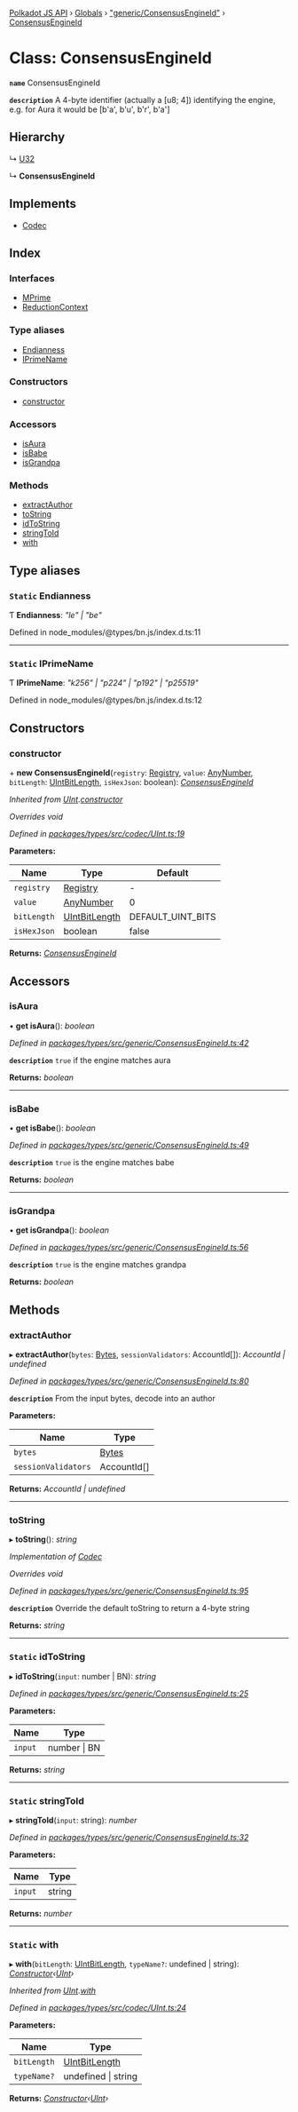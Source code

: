 [Polkadot JS API](../README.md) › [Globals](../globals.md) › ["generic/ConsensusEngineId"](../modules/_generic_consensusengineid_.md) › [ConsensusEngineId](_generic_consensusengineid_.consensusengineid.md)

# Class: ConsensusEngineId

**`name`** ConsensusEngineId

**`description`** 
A 4-byte identifier (actually a [u8; 4]) identifying the engine, e.g. for Aura it would be [b'a', b'u', b'r', b'a']

## Hierarchy

  ↳ [U32](_primitive_u32_.u32.md)

  ↳ **ConsensusEngineId**

## Implements

* [Codec](../interfaces/_types_codec_.codec.md)

## Index

### Interfaces

* [MPrime](../interfaces/_generic_consensusengineid_.consensusengineid.mprime.md)
* [ReductionContext](../interfaces/_generic_consensusengineid_.consensusengineid.reductioncontext.md)

### Type aliases

* [Endianness](_generic_consensusengineid_.consensusengineid.md#static-endianness)
* [IPrimeName](_generic_consensusengineid_.consensusengineid.md#static-iprimename)

### Constructors

* [constructor](_generic_consensusengineid_.consensusengineid.md#constructor)

### Accessors

* [isAura](_generic_consensusengineid_.consensusengineid.md#isaura)
* [isBabe](_generic_consensusengineid_.consensusengineid.md#isbabe)
* [isGrandpa](_generic_consensusengineid_.consensusengineid.md#isgrandpa)

### Methods

* [extractAuthor](_generic_consensusengineid_.consensusengineid.md#extractauthor)
* [toString](_generic_consensusengineid_.consensusengineid.md#tostring)
* [idToString](_generic_consensusengineid_.consensusengineid.md#static-idtostring)
* [stringToId](_generic_consensusengineid_.consensusengineid.md#static-stringtoid)
* [with](_generic_consensusengineid_.consensusengineid.md#static-with)

## Type aliases

### `Static` Endianness

Ƭ **Endianness**: *"le" | "be"*

Defined in node_modules/@types/bn.js/index.d.ts:11

___

### `Static` IPrimeName

Ƭ **IPrimeName**: *"k256" | "p224" | "p192" | "p25519"*

Defined in node_modules/@types/bn.js/index.d.ts:12

## Constructors

###  constructor

\+ **new ConsensusEngineId**(`registry`: [Registry](../interfaces/_types_registry_.registry.md), `value`: [AnyNumber](../modules/_types_helpers_.md#anynumber), `bitLength`: [UIntBitLength](../modules/_codec_abstractint_.md#uintbitlength), `isHexJson`: boolean): *[ConsensusEngineId](_generic_consensusengineid_.consensusengineid.md)*

*Inherited from [UInt](_codec_uint_.uint.md).[constructor](_codec_uint_.uint.md#constructor)*

*Overrides void*

*Defined in [packages/types/src/codec/UInt.ts:19](https://github.com/polkadot-js/api/blob/2b4bd75499/packages/types/src/codec/UInt.ts#L19)*

**Parameters:**

Name | Type | Default |
------ | ------ | ------ |
`registry` | [Registry](../interfaces/_types_registry_.registry.md) | - |
`value` | [AnyNumber](../modules/_types_helpers_.md#anynumber) | 0 |
`bitLength` | [UIntBitLength](../modules/_codec_abstractint_.md#uintbitlength) | DEFAULT_UINT_BITS |
`isHexJson` | boolean | false |

**Returns:** *[ConsensusEngineId](_generic_consensusengineid_.consensusengineid.md)*

## Accessors

###  isAura

• **get isAura**(): *boolean*

*Defined in [packages/types/src/generic/ConsensusEngineId.ts:42](https://github.com/polkadot-js/api/blob/2b4bd75499/packages/types/src/generic/ConsensusEngineId.ts#L42)*

**`description`** `true` if the engine matches aura

**Returns:** *boolean*

___

###  isBabe

• **get isBabe**(): *boolean*

*Defined in [packages/types/src/generic/ConsensusEngineId.ts:49](https://github.com/polkadot-js/api/blob/2b4bd75499/packages/types/src/generic/ConsensusEngineId.ts#L49)*

**`description`** `true` is the engine matches babe

**Returns:** *boolean*

___

###  isGrandpa

• **get isGrandpa**(): *boolean*

*Defined in [packages/types/src/generic/ConsensusEngineId.ts:56](https://github.com/polkadot-js/api/blob/2b4bd75499/packages/types/src/generic/ConsensusEngineId.ts#L56)*

**`description`** `true` is the engine matches grandpa

**Returns:** *boolean*

## Methods

###  extractAuthor

▸ **extractAuthor**(`bytes`: [Bytes](_primitive_bytes_.bytes.md), `sessionValidators`: AccountId[]): *AccountId | undefined*

*Defined in [packages/types/src/generic/ConsensusEngineId.ts:80](https://github.com/polkadot-js/api/blob/2b4bd75499/packages/types/src/generic/ConsensusEngineId.ts#L80)*

**`description`** From the input bytes, decode into an author

**Parameters:**

Name | Type |
------ | ------ |
`bytes` | [Bytes](_primitive_bytes_.bytes.md) |
`sessionValidators` | AccountId[] |

**Returns:** *AccountId | undefined*

___

###  toString

▸ **toString**(): *string*

*Implementation of [Codec](../interfaces/_types_codec_.codec.md)*

*Overrides void*

*Defined in [packages/types/src/generic/ConsensusEngineId.ts:95](https://github.com/polkadot-js/api/blob/2b4bd75499/packages/types/src/generic/ConsensusEngineId.ts#L95)*

**`description`** Override the default toString to return a 4-byte string

**Returns:** *string*

___

### `Static` idToString

▸ **idToString**(`input`: number | BN): *string*

*Defined in [packages/types/src/generic/ConsensusEngineId.ts:25](https://github.com/polkadot-js/api/blob/2b4bd75499/packages/types/src/generic/ConsensusEngineId.ts#L25)*

**Parameters:**

Name | Type |
------ | ------ |
`input` | number &#124; BN |

**Returns:** *string*

___

### `Static` stringToId

▸ **stringToId**(`input`: string): *number*

*Defined in [packages/types/src/generic/ConsensusEngineId.ts:32](https://github.com/polkadot-js/api/blob/2b4bd75499/packages/types/src/generic/ConsensusEngineId.ts#L32)*

**Parameters:**

Name | Type |
------ | ------ |
`input` | string |

**Returns:** *number*

___

### `Static` with

▸ **with**(`bitLength`: [UIntBitLength](../modules/_codec_abstractint_.md#uintbitlength), `typeName?`: undefined | string): *[Constructor](../interfaces/_types_codec_.constructor.md)‹[UInt](_codec_uint_.uint.md)›*

*Inherited from [UInt](_codec_uint_.uint.md).[with](_codec_uint_.uint.md#static-with)*

*Defined in [packages/types/src/codec/UInt.ts:24](https://github.com/polkadot-js/api/blob/2b4bd75499/packages/types/src/codec/UInt.ts#L24)*

**Parameters:**

Name | Type |
------ | ------ |
`bitLength` | [UIntBitLength](../modules/_codec_abstractint_.md#uintbitlength) |
`typeName?` | undefined &#124; string |

**Returns:** *[Constructor](../interfaces/_types_codec_.constructor.md)‹[UInt](_codec_uint_.uint.md)›*
